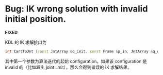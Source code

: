 # Bug: IK wrong solution with invalid initial position.
**FIXED**

KDL 的 IK 求解接口为 
```cpp
int CartToJnt (const JntArray &q_init, const Frame &p_in, JntArray &q_out)
```
其中第一个参数为算法迭代的起始 configuration。如果该 configuration 是 invalid 的（比如超出 joint limit），那么会得到错误的 IK 求解结果。